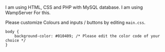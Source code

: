 I am using HTML, CSS and PHP with MySQL database. I am using WampServer For this.

Please customize Colours and inputs / buttons by editing ``main.css``.

```
body {
    background-color: #010409; /* Please edit the color code of your choice */
}
